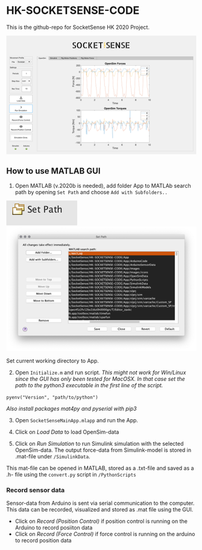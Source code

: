 # HK-SOCKETSENSE-CODE
This is the github-repo for SocketSense HK 2020 Project.

![MATLABGUI](App/Images/Instructions/MATLAB_GUI.png)

## How to use MATLAB GUI
1. Open MATLAB (v.2020b is needed), add folder App to MATLAb search path
by opening `Set Path` and choose `Add with Subfolders..`

![Set_Path](App/Images/Instructions/Set_Path.png)
![Add_Folder](App/Images/Instructions/Add_folders.png)

Set current working directory to App.

2. Open `Initialize.m` and run script.
_This might not work for Win/Linux since the GUI has only been tested for_
_MacOSX. In that case set the path to the_
_python3 executable in the first line of the script._

`pyenv("Version", "path/to/python")`

_Also install packages mat4py and pyserial with pip3_

3. Open `SocketSenseMainApp.mlapp` and run the App.

4. Click on _Load Data_ to load OpenSim-data
5. Click on _Run Simulation_ to run Simulink simulation with the selected
OpenSim-data. The output force-data from Simulink-model is stored in .mat-file 
under `/SimulinkData`. 

This mat-file can be opened in MATLAB, stored as a .txt-file and saved as a
.h- file using the `convert.py` script in `/PythonScripts`

### Record sensor data
Sensor-data from Arduino is sent via serial communication to the computer.
This data can be recorded, visualized and stored as .mat file using the GUI.
-  Click on _Record (Position Control)_ if position control is running on 
the Arduino to record posiiton data
- Click on _Record (Force Control)_ if force control is running on 
the arduino to record position data

